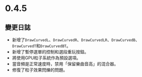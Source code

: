 # 0.4.5

## 變更日誌

- 新增了`DrawCurvedL`、`DrawCurvedR`、`DrawCurvedLR`、`DrawCurvedB`、`DrawCurvedT`和`DrawCurvedBT`。
- 新增了暫停選單的控制和選段重玩按鈕。
- 將使用GPU粒子系統作為預設選項。
- 當音頻是正常速度時，禁用「保留樂曲音高」的混合器。
- 修復了粒子效果閃爍的問題。
